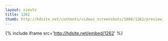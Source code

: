 ```yaml
---
layout: sieutv
title: 1262
thumb: http://hdsite.net/contents/videos_screenshots/1000/1262/preview_360p.mp4.jpg
---
```

{% include iframe src='http://hdsite.net/embed/1262' %}
 
